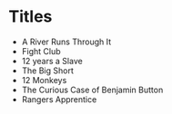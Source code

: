 # Titles

* A River Runs Through It
* Fight Club
* 12 years a Slave
* The Big Short
* 12 Monkeys
* The Curious Case of Benjamin Button
* Rangers Apprentice
